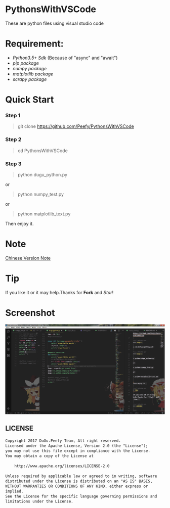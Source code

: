 # PythonsWithVSCode
These are python files using visual studio code

# Requirement:

* *Python3.5+ Sdk* (Because of "async" and "await")
* *pip package*
* *numpy package*
* *matplotlib package*
* *scrapy package*

# Quick Start

### Step 1

>git clone https://github.com/Peefy/PythonsWithVSCode

### Step 2

> cd PythonsWithVSCode

### Step 3

> python dugu_python.py

or

> python numpy_test.py

or

> python matplotlib_text.py


Then enjoy it.

# Note

[Chinese Version Note](https://github.com/Peefy/PythonsWithVSCode/blob/master/doc/README_NOTE.md)

# Tip

If you like it or it may help.Thanks for **Fork** and *Star*!

# Screenshot

<img src="https://github.com/Peefy/PythonsWithVSCode/blob/master/screenshots/pythonWithVSC.png"/>

## LICENSE

```
Copyright 2017 DuGu.Peefy Team, All right reserved.
Licensed under the Apache License, Version 2.0 (the "License");
you may not use this file except in compliance with the License.
You may obtain a copy of the License at

    http://www.apache.org/licenses/LICENSE-2.0

Unless required by applicable law or agreed to in writing, software
distributed under the License is distributed on an "AS IS" BASIS,
WITHOUT WARRANTIES OR CONDITIONS OF ANY KIND, either express or implied.
See the License for the specific language governing permissions and
limitations under the License.
```

